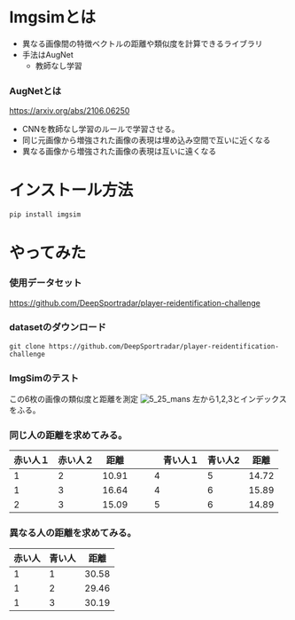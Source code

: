 # Imgsimとは
- 異なる画像間の特徴ベクトルの距離や類似度を計算できるライブラリ
- 手法はAugNet
  - 教師なし学習
### AugNetとは
https://arxiv.org/abs/2106.06250
- CNNを教師なし学習のルールで学習させる。
- 同じ元画像から増強された画像の表現は埋め込み空間で互いに近くなる
- 異なる画像から増強された画像の表現は互いに遠くなる
# インストール方法
```python
pip install imgsim
```
# やってみた

### 使用データセット
https://github.com/DeepSportradar/player-reidentification-challenge

### datasetのダウンロード
```zash
git clone https://github.com/DeepSportradar/player-reidentification-challenge
```

### ImgSimのテスト
この6枚の画像の類似度と距離を測定
![5_25_mans](https://github.com/e204208iy/TIL/assets/72591871/1841a259-22bb-404c-8948-a82ffdd2e80c)
左から1,2,3とインデックスをふる。
### 同じ人の距離を求めてみる。
| 赤い人１ | 赤い人２ | 距離 |　|　青い人１ | 青い人2 | 距離 |
| -- | -- | -- | -- | -- | -- | -- |
| 1 | 2 | 10.91 | | 4 | 5 | 14.72 |
| 1 | 3 | 16.64 | | 4 | 6 | 15.89 |
| 2 | 3 | 15.09 | | 5 | 6 | 14.89 |

### 異なる人の距離を求めてみる。
| 赤い人 | 青い人 | 距離 |
| --- | -- | -- |
| 1 | 1 | 30.58 | 
| 1 | 2 | 29.46 |
| 1 | 3 | 30.19 |

